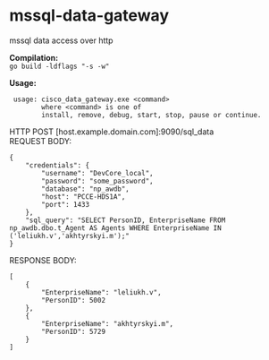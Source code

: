 # mssql-data-gateway

mssql data access over http

**Compilation:**  
```go build -ldflags "-s -w"```

**Usage:**
```
 usage: cisco_data_gateway.exe <command>
        where <command> is one of
        install, remove, debug, start, stop, pause or continue.
```

HTTP POST [host.example.domain.com]:9090/sql_data  
REQUEST BODY:
```
{
    "credentials": {
        "username": "DevCore_local",
        "password": "some_password",
        "database": "np_awdb",
        "host": "PCCE-HDS1A",
        "port": 1433
    },
    "sql_query": "SELECT PersonID, EnterpriseName FROM np_awdb.dbo.t_Agent AS Agents WHERE EnterpriseName IN ('leliukh.v','akhtyrskyi.m');"
}
```

RESPONSE BODY:
```
[
    {
        "EnterpriseName": "leliukh.v",
        "PersonID": 5002
    },
    {
        "EnterpriseName": "akhtyrskyi.m",
        "PersonID": 5729
    }
]
```